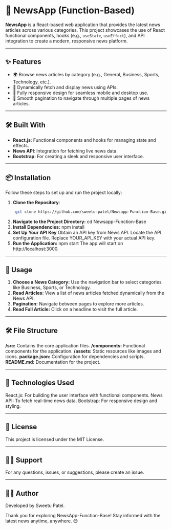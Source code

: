 # 📰 NewsApp (Function-Based)

**NewsApp** is a React-based web application that provides the latest news articles across various categories. This project showcases the use of React functional components, hooks (e.g., `useState`, `useEffect`), and API integration to create a modern, responsive news platform.

---

## ✨ Features

- 🌍 Browse news articles by category (e.g., General, Business, Sports, Technology, etc.).
- 🔄 Dynamically fetch and display news using APIs.
- 📱 Fully responsive design for seamless mobile and desktop use.
- 🚀 Smooth pagination to navigate through multiple pages of news articles.

---

## 🛠️ Built With

- **React.js**: Functional components and hooks for managing state and effects.
- **News API**: Integration for fetching live news data.
- **Bootstrap**: For creating a sleek and responsive user interface.

---

## 📦 Installation

Follow these steps to set up and run the project locally:

1. **Clone the Repository**:
   ```bash
    git clone https://github.com/sweetu-patel/Newsapp-Function-Base.git
2. **Navigate to the Project Directory:**
    cd Newsapp-Function-Base
3. **Install Dependencies:**
    npm install
4. **Set Up Your API Key**
    Obtain an API key from News API.
    Locate the API configuration file.
    Replace YOUR_API_KEY with your actual API key.
5. **Run the Application:**
    npm start
    The app will start on http://localhost:3000.

---

## 🌟 Usage
1. **Choose a News Category:**
Use the navigation bar to select categories like Business, Sports, or Technology.
2. **Read Articles:**
View a list of news articles fetched dynamically from the News API.
3. **Pagination:**
Navigate between pages to explore more articles.
4. **Read Full Article:**
Click on a headline to visit the full article.

---

## **🛠️ File Structure**
**/src:** Contains the core application files.
**/components:** Functional components for the application.
**/assets:** Static resources like images and icons.
**package.json:** Configuration for dependencies and scripts.
**README.md:** Documentation for the project.

---

## 🔧 Technologies Used
React.js: For building the user interface with functional components.
News API: To fetch real-time news data.
Bootstrap: For responsive design and styling.

---

## 📜 License
This project is licensed under the MIT License.

---

## 🙋‍♂️ Support
For any questions, issues, or suggestions, please create an issue.

---

## 👨‍💻 Author
Developed by Sweetu Patel.

Thank you for exploring NewsApp-Function-Base! Stay informed with the latest news anytime, anywhere. 😊
